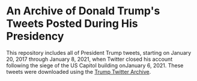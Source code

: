 # An Archive of Donald Trump's Tweets Posted During His Presidency
This repository includes all of President Trump tweets, starting on January 20, 2017 through January 8, 2021, when Twitter closed his account following the siege of the US Capitol building onJanuary 6, 2021. These tweets were downloaded using the [Trump Twitter Archive](https://www.thetrumparchive.com/).
